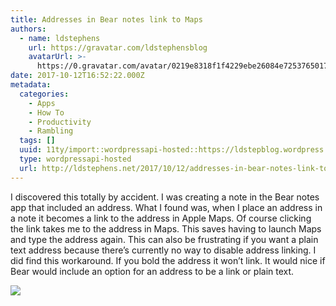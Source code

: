 ```yaml
---
title: Addresses in Bear notes link to Maps
authors:
  - name: ldstephens
    url: https://gravatar.com/ldstephensblog
    avatarUrl: >-
      https://0.gravatar.com/avatar/0219e8318f1f4229ebe26084e7253765017f43ca0c631be37dc6d0b8ad6e40a4?s=96&d=identicon&r=G
date: 2017-10-12T16:52:22.000Z
metadata:
  categories:
    - Apps
    - How To
    - Productivity
    - Rambling
  tags: []
  uuid: 11ty/import::wordpressapi-hosted::https://ldstepblog.wordpress.com/?p=1095
  type: wordpressapi-hosted
  url: http://ldstephens.net/2017/10/12/addresses-in-bear-notes-link-to-maps/
---
```

I discovered this totally by accident. I was creating a note in the Bear notes app that included an address. What I found was, when I place an address in a note it becomes a link to the address in Apple Maps. Of course clicking the link takes me to the address in Maps. This saves having to launch Maps and type the address again. This can also be frustrating if you want a plain text address because there’s currently no way to disable address linking. I did find this workaround. If you bold the address it won’t link. It would nice if Bear would include an option for an address to be a link or plain text.

![](assets/screenshot-of-bear-10-12-17-9--elvSnlts9LF5.png)